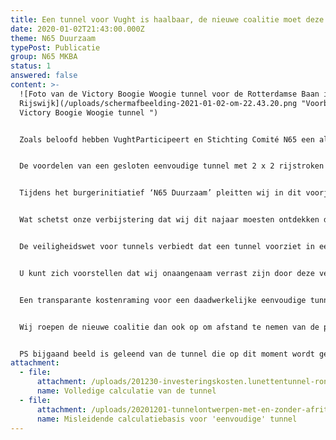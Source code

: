 ```yaml
---
title: Een tunnel voor Vught is haalbaar, de nieuwe coalitie moet deze kans grijpen
date: 2020-01-02T21:43:00.000Z
theme: N65 Duurzaam
typePost: Publicatie
group: N65 MKBA
status: 1
answered: false
content: >-
  ![Foto van de Victory Boogie Woogie tunnel voor de Rotterdamse Baan in
  Rijswijk](/uploads/schermafbeelding-2021-01-02-om-22.43.20.png "Voorbeeld
  Victory Boogie Woogie tunnel ")


  Zoals beloofd hebben VughtParticipeert en Stichting Comité N65 een alternatieve calculatie laten maken voor een tunnel voor doorgaand verkeer. Hieruit blijkt dat het mogelijk is voor hetzelfde budget een tunnel te bouwen in plaats van een halfopen verkeersgoot (zie bijlage).


  De voordelen van een gesloten eenvoudige tunnel met 2 x 2 rijstroken zijn enorm: géén geluidshinder en luchtvervuiling, scheiding van doorgaand en lokaal verkeer, én niet het minst ook een volledige aansluiting bij de Kennedylaan-Helvoirtseweg, zodat het lokale wegennet niet belast wordt. Aanvullende kosten nodig voor aanpassing van de Helvoirtseweg en andere wegen in woonwijken zijn dus overbodig anders dan het geval is in het VKA+ plan. Deze kosten spaart de gemeente uit. 


  Tijdens het burgerinitiatief ‘N65 Duurzaam’ pleitten wij in dit voorjaar voor een nader onderzoek naar de mogelijkheden van een tunnel als alternatief voor de voorgestelde VKA+ variant. Nadat jarenlang de optie voor een tunnel is afgehouden heeft het College, kort voor de raadsvergadering op 14 mei, een calculatie voor een tunnel laten maken waaruit zou blijken dat een eenvoudige tunnel met 2 x 2 rijstroken €412 miljoen kost. [](<>)


  Wat schetst onze verbijstering dat wij dit najaar moesten ontdekken dat er op géén enkele wijze sprake was van een eenvoudige tunnel met 2 x 2 rijstroken. Het ingeschakelde ingenieursbureau heeft namelijk als uitgangspunt genomen dat de beide aansluitingen van Boslaan en Kennedylaan in de tunnel zouden moeten plaatsvinden. Dit uitgangspunt heeft verstrekkende gevolgen. 


  De veiligheidswet voor tunnels verbiedt dat een tunnel voorziet in een situatie dat van rijstrook gewisseld moet worden. Het gevolg is dat elke aansluiting haar eigen rijstrook moet houden in de tunnelbuis. Daar het verkeer vanuit Tilburg dan wel Den Bosch ook dient te kunnen afslaan richting Vught, zonder ander verkeer te moeten kruisen, moeten voor dit afslaande verkeer ook aparte rijstroken worden gegenereerd (zie bijlage). 


  U kunt zich voorstellen dat wij onaangenaam verrast zijn door deze vertekening van de realiteit. Inwoners zijn onvolledig en onjuist geïnformeerd. Het is aan de gemeenteraad en mogelijk de Raad van State, hierover een eigen oordeel te vellen.


  Een transparante kostenraming voor een daadwerkelijke eenvoudige tunnel dit voorjaar had ertoe kunnen leiden dat op basis van een correcte raming gezamenlijk en constructief gezocht had kunnen worden naar optimalisaties in de scope om het gehele beoogde project binnen het huidige budget te kunnen laten uitvoeren. Het mag duidelijk zijn dat de gemeenteraad noch de bewoners hiertoe in de gelegenheid gesteld zijn door de uitgangspunten van het College voor een verborgen gecompliceerde tunnel in de bebouwde kom van Vught.  


  Wij roepen de nieuwe coalitie dan ook op om afstand te nemen van de plannen om de ‘Reconstructie N65’ op basis van de VKA+ variant uit te voeren en met ons nu eindelijk eens op constructieve wijze in overleg te treden voor een duurzame reconstructie. In het belang van alle betrokken partijen en inwoners van Vught. 


  PS bijgaand beeld is geleend van de tunnel die op dit moment wordt gebouwd in [Den Haag](https://landschappartners.nl/portfolio/rotterdamsebaan-den-haag/). Tunnels worden inmiddels op vele plaatsen gebouwd, daar waar veel doorgaand verkeer dwars door woonkernen moet. Waarom niet in Vught?
attachment:
  - file:
      attachment: /uploads/201230-investeringskosten.lunettentunnel-rondweg-helvoirt.vs5.pdf
      name: Volledige calculatie van de tunnel
  - file:
      attachment: /uploads/20201201-tunnelontwerpen-met-en-zonder-afritten.pdf
      name: Misleidende calculatiebasis voor 'eenvoudige' tunnel
---
```

